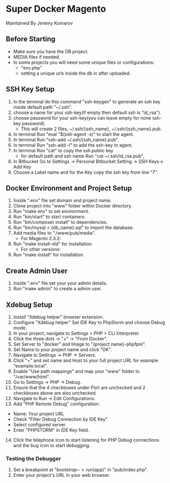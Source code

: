 # Super Docker Magento
Maintained By Jeremy Komarov

## Before Starting
* Make sure you have the DB project.
* MEDIA files if needed.
* In some projects you will need some unique files or configurations:
    - "env.php"
    - setting a unique urls inside the db in after uploaded.

## SSH Key Setup
1. In the terminal do this command "ssh-keygen" to  generate an ssh key inside default path "~/.ssh".
2. choose a name for your ssh-key(if empty then default ssh is "id_rsa").
3. choose password for your ssh-key(you can leave empty for none ssh-key password).
   - This will create 2 files, ~/.ssh/{ssh_name}, ~/.ssh/{ssh_name}.pub.
4. In terminal Run "eval "$(ssh-agent -s)" to start the agent.
5. In terminal Run "ssh-add ~/.ssh/{ssh_name}.pub".
6. In terminal Run "ssh-add -l" to add the ssh-key to agent.
7. In terminal Run "cat" to copy the ssh.public key 
   - for default path and ssh name Run "cat ~/.ssh/id_rsa.pub",
8. In Bitbucket Go to Settings -> Personal Bitbucket Setting -> SSH Keys-> Add Key
9. Choose a Label name and for the Key copy the ssh key from line "7".


## Docker Environment and Project Setup
1. Inside ".env" file set domain and project name.
2. Clone project into "www" folder within Docker directory.
3. Run "make env" to set environment.
4. Run "bin/start" to start containers.
5. Run "bin/composer install" to dependencies.
6. Run "bin/mysql < {db_name}.sql" to import the database.
7. Add media files to "./www/pub/media".
   - For Magento 2.3.2:
8. Run "make install-old" for installation.
   - For other versions:
9. Run "make install" for installation.


## Create Admin User
1. Inside ".env" file set your your admin details.
2. Run "make admin" to create a admin user.


## Xdebug Setup
1. Install "Xdebug helper" browser extension.
2. Configure "Xdebug helper" Set IDE Key to PhpStorm and choose Debug mode.
3. In your project, navigate to Settings > PHP > CLI Interpreter.
4. Click the three dots -> "+" -> "From Docker".
5. Set Server to "docker" and Image to "{project name}-phpfpm".
6. Set Name to your project name and click "OK".
7. Navigate to Settings -> PHP -> Servers. 
8. Click "+" and set name and Host to your full project URL for example "example.local". 
9. Enable "Use path mappings" and map your "www" folder to "/var/www/html".
10. Go to Settings -> PHP -> Debug. 
11. Ensure that the 4 checkboxes under Port are unchecked and 2 checkboxes above are also unchecked.
12. Navigate to Run -> Edit Configurations. 
13. Add "PHP Remote Debug" configuration:
   - Name: Your project URL
   - Check "Filter Debug Connection by IDE Key"
   - Select configured server
   - Enter "PHPSTORM" in IDE Key field.
14. Click the telephone icon to start listening for PHP Debug connections and the bug icon to start debugging.
### Testing the Debugger
1. Set a breakpoint at "$bootstrap->run($app)" in "pub/index.php". 
2. Enter your project's URL in your web browser.
